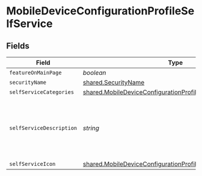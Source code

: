 # MobileDeviceConfigurationProfileSelfService


## Fields

| Field                                                                                                                                          | Type                                                                                                                                           | Required                                                                                                                                       | Description                                                                                                                                    | Example                                                                                                                                        |
| ---------------------------------------------------------------------------------------------------------------------------------------------- | ---------------------------------------------------------------------------------------------------------------------------------------------- | ---------------------------------------------------------------------------------------------------------------------------------------------- | ---------------------------------------------------------------------------------------------------------------------------------------------- | ---------------------------------------------------------------------------------------------------------------------------------------------- |
| `featureOnMainPage`                                                                                                                            | *boolean*                                                                                                                                      | :heavy_minus_sign:                                                                                                                             | N/A                                                                                                                                            |                                                                                                                                                |
| `securityName`                                                                                                                                 | [shared.SecurityName](../../models/shared/securityname.md)                                                                                     | :heavy_minus_sign:                                                                                                                             | N/A                                                                                                                                            |                                                                                                                                                |
| `selfServiceCategories`                                                                                                                        | [shared.MobileDeviceConfigurationProfileSelfServiceCategories](../../models/shared/mobiledeviceconfigurationprofileselfservicecategories.md)[] | :heavy_minus_sign:                                                                                                                             | N/A                                                                                                                                            |                                                                                                                                                |
| `selfServiceDescription`                                                                                                                       | *string*                                                                                                                                       | :heavy_minus_sign:                                                                                                                             | N/A                                                                                                                                            | Install this profile to access resources on the corporate network                                                                              |
| `selfServiceIcon`                                                                                                                              | [shared.MobileDeviceConfigurationProfileSelfServiceIcon](../../models/shared/mobiledeviceconfigurationprofileselfserviceicon.md)               | :heavy_minus_sign:                                                                                                                             | N/A                                                                                                                                            |                                                                                                                                                |